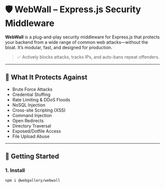# 🛡️ WebWall – Express.js Security Middleware

**WebWall** is a plug-and-play security middleware for Express.js that protects your backend from a wide range of common web attacks—without the bloat. It’s modular, fast, and designed for production.

> ✅ Actively blocks attacks, tracks IPs, and auto-bans repeat offenders.

---

## 🔐 What It Protects Against

- Brute Force Attacks  
- Credential Stuffing  
- Rate Limiting & DDoS Floods  
- NoSQL Injection  
- Cross-site Scripting (XSS)  
- Command Injection  
- Open Redirects  
- Directory Traversal  
- Exposed/Dotfile Access  
- File Upload Abuse   

---

## 🚀 Getting Started

### 1. Install

```bash
npm i @webgallery/webwall
